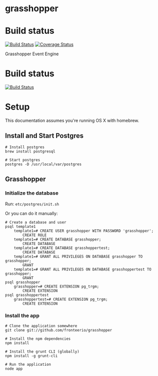 grasshopper
===========

# Build status
[![Build Status](https://travis-ci.org/fronteerio/grasshopper.png?branch=master)](https://travis-ci.org/fronteerio/grasshopper)
[![Coverage Status](https://coveralls.io/repos/fronteerio/grasshopper/badge.png)](https://coveralls.io/r/fronteerio/grasshopper)

Grasshopper Event Engine

# Build status
[![Build Status](https://travis-ci.org/CUL-DigitalServices/grasshopper.svg?branch=master)](https://travis-ci.org/CUL-DigitalServices/grasshopper)

# Setup

This documentation assumes you're running OS X with homebrew.


## Install and Start Postgres
```
# Install postgres
brew install postgresql

# Start postgres
postgres -D /usr/local/var/postgres
```

## Grasshopper

### Initialize the database

Run: `etc/postgres/init.sh`

Or you can do it manually:

```
# Create a database and user
psql template1
    template1=# CREATE USER grasshopper WITH PASSWORD 'grasshopper';
        CREATE ROLE
    template1=# CREATE DATABASE grasshopper;
        CREATE DATABASE
    template1=# CREATE DATABASE grasshoppertest;
        CREATE DATABASE
    template1=# GRANT ALL PRIVILEGES ON DATABASE grasshopper TO grasshopper;
        GRANT
    template1=# GRANT ALL PRIVILEGES ON DATABASE grasshoppertest TO grasshopper;
        GRANT
psql grasshopper
    grasshopper=# CREATE EXTENSION pg_trgm;
        CREATE EXTENSION
psql grasshoppertest
    grasshoppertest=# CREATE EXTENSION pg_trgm;
        CREATE EXTENSION
```

### Install the app
```
# Clone the application somewhere
git clone git://github.com/fronteerio/grasshopper

# Install the npm dependencies
npm install

# Install the grunt CLI (globally)
npm install -g grunt-cli

# Run the application
node app
```
